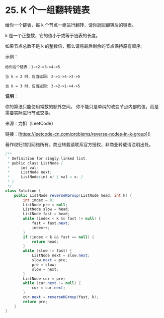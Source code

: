 # 25. K 个一组翻转链表
给你一个链表，每 k 个节点一组进行翻转，请你返回翻转后的链表。

k 是一个正整数，它的值小于或等于链表的长度。

如果节点总数不是 k 的整数倍，那么请将最后剩余的节点保持原有顺序。


示例：

```
给你这个链表：1->2->3->4->5

当 k = 2 时，应当返回: 2->1->4->3->5

当 k = 3 时，应当返回: 3->2->1->4->5
```

**说明**：

你的算法只能使用常数的额外空间。
你不能只是单纯的改变节点内部的值，而是需要实际进行节点交换。

来源：力扣（LeetCode）

链接：[https://leetcode-cn.com/problems/reverse-nodes-in-k-group]()

著作权归领扣网络所有。商业转载请联系官方授权，非商业转载请注明出处。

```java
/**
 * Definition for singly-linked list.
 * public class ListNode {
 *     int val;
 *     ListNode next;
 *     ListNode(int x) { val = x; }
 * }
 */
class Solution {
    public ListNode reverseKGroup(ListNode head, int k) {
        int index = 0;
        ListNode pre = null;
        ListNode slow = head;
        ListNode fast = head;
        while (index < k && fast != null) {
            fast = fast.next;
            index++;
        }
        if (index < k && fast == null) {
            return head;
        }
        while (slow != fast) {
            ListNode next = slow.next;
            slow.next = pre;
            pre = slow;
            slow = next;
        }
        ListNode cur = pre;
        while (cur.next != null) {
            cur = cur.next;
        }
        cur.next = reverseKGroup(fast, k);
        return pre;
    }
}
```